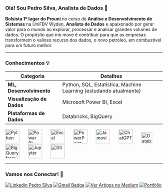 ### Olá! Sou Pedro Silva, Analista de Dados 👋

**Bolsista 1º lugar do Prouni** no curso de **Análise e Desenvolvimento de Sistemas** na UniFBV Wyden, **Analista de Dados** e apaixonado por gerar valor para o mundo ao explorar, processar e analisar grandes volumes de dados. O propósito que me move é contribuir para que as empresas transformem o valioso recurso dos dados, o novo petróleo, em combustível para um futuro melhor.

---

### Conhecimentos 💡
| Categoria                        | Detalhes                                                                                     |
| -------------------------------- | -------------------------------------------------------------------------------------------- |
| **ML, Desenvolvimento**    | Python, SQL, Estatística, Machine Learning (estudando atualmente)                                                                                   |
| **Visualização de Dados**        | Microsoft Power BI, Excel                                                            |
| **Plataformas de Dados**      | Databricks, BigQuery

<img src="https://github.com/user-attachments/assets/1120ee63-71cd-49eb-b315-4c41ddc091d3" alt="Python" width="45"/>
&nbsp;&nbsp;&nbsp;&nbsp;&nbsp;
<img src="https://github.com/user-attachments/assets/ac05eac4-e384-40eb-a261-f8b8efeeabc8" alt="Power BI" width="45"/>
&nbsp;&nbsp;&nbsp;&nbsp;&nbsp;
<img src="https://github.com/user-attachments/assets/9840fb8c-9fd7-411b-aa64-325df73b73dd" alt="Excel" width="45"/>
&nbsp;&nbsp;&nbsp;&nbsp;&nbsp;
<img src="https://github.com/user-attachments/assets/f42489ba-e1a4-4ddf-a484-ab4b8f4a55e6" alt="PowerPoint" width="45"/>
&nbsp;&nbsp;&nbsp;&nbsp;&nbsp;
<img src="https://github.com/user-attachments/assets/91ced817-6e7a-4b73-8801-5f4f152a82b5" alt="Jamovi" width="45"/>
&nbsp;&nbsp;&nbsp;&nbsp;&nbsp;
<img src="https://github.com/user-attachments/assets/294ddab8-7385-40c7-bac3-c6fa64a1be76" alt="ChatGPT" width="45"/>
&nbsp;&nbsp;&nbsp;&nbsp;&nbsp;
<img src="https://github.com/user-attachments/assets/f961697d-1d57-403d-8b89-0e1e78634014" alt="Databricks" width="35"/>
&nbsp;&nbsp;&nbsp;&nbsp;&nbsp;
<img src="https://github.com/user-attachments/assets/d176e4c3-89b7-43dd-a1ea-4a1c5624ea56" alt="BigQuery from Google Cloud Plataform" width="45"/>
&nbsp;&nbsp;&nbsp;&nbsp;&nbsp;
<img src="https://github.com/user-attachments/assets/c94e8d56-c48a-4ff8-bc21-968406d2c058" alt="Jupyter" width="45"/>
&nbsp;&nbsp;&nbsp;&nbsp;&nbsp;
<img src="https://github.com/user-attachments/assets/cfb0f75c-d828-4b4b-aa4a-2f4d40588d84" alt="Git" width="45"/>
&nbsp;&nbsp;&nbsp;&nbsp;&nbsp;

---

### Vamos nos Conectar! 🏅

[![Linkedin Pedro Silva](https://img.shields.io/badge/-Pedro_Silva-blue?style=flat&logo=Linkedin&logoColor=white&link=https://www.linkedin.com/in/pedro-silva-1032a7243/)](https://www.linkedin.com/in/pedro-silva-1032a7243/)
[![Gmail Badge](https://img.shields.io/badge/-contatopedrosilva001@gmail.com-c14438?style=flat-square&logo=Gmail&logoColor=white&link=mailto:contatopedrosilva001@gmail.com)](mailto:contatopedrosilva001@gmail.com) [![Ver Artigos no Medium](https://img.shields.io/badge/Ver_Artigos_no_Medium-03A57B?style=flat-square&logo=Medium&logoColor=white)](https://medium.com/@pedroalves112020) [![Portfólio](https://img.shields.io/badge/Explore_Meu_Portfólio-0052CC?style=flat-square&logo=google-chrome&logoColor=white)](https://sites.google.com/view/projetos-pedro-silva/in%C3%ADcio)




